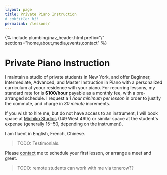 ```yaml
---
layout: page
title: Private Piano Instruction
# subtitle: hi!
permalink: /lessons/
---
```


{% include plumbing/nav_header.html prefix="/" sections="home,about,media,events,contact" %}

Private Piano Instruction
=========================

I maintain a studio of private students in New York, and offer Beginner, Intermediate, Advanced, and Master Instruction in Piano with a personalized curriculum at yoour residence with your piano.
For recurring lessons, my standard rate for is **$100/hour** payable as a monthly fee, with a pre-arranged schedule.
I request a *1 hour minimum per lesson* in order to justify the commute, and charge in *30 minute* increments.

If you wish to hire me, but do not have access to an instrument, I will book space at [Michiko Studios](https://www.michikostudios.com/) (149 West 46th) or similar space at the student's expense (generally $15-$50, depending on the instrument).

I am fluent in English, French, Chinese.

> TODO:
> Testimonials.

Please <a href="/#contact">contact</a> me to schedule your first lesson, or arrange a meet and greet.

> TODO: remote students can work with me via tonerow??
